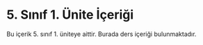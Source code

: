 # 5. Sınıf 1. Ünite İçeriği

Bu içerik 5. sınıf 1. üniteye aittir. Burada ders içeriği bulunmaktadır.

